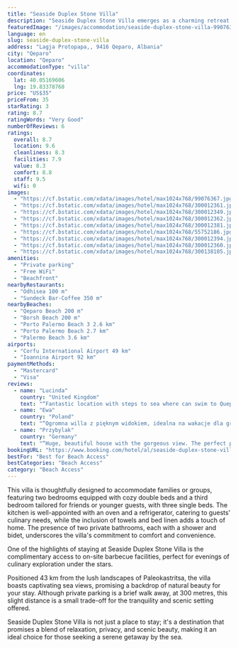 ```yaml
---
title: "Seaside Duplex Stone Villa"
description: "Seaside Duplex Stone Villa emerges as a charming retreat in Qeparo, offering guests a unique blend of comfort and serenity, just 24 km away from the vibrant Sarandë and a scenic drive from Corfu Town, 49 km away."
featuredImage: "/images/accommodation/seaside-duplex-stone-villa-99076367.jpg"
language: en
slug: seaside-duplex-stone-villa
address: "Lagja Protopapa,, 9416 Qeparo, Albania"
city: "Qeparo"
location: "Qeparo"
accommodationType: "villa"
coordinates:
  lat: 40.05169606
  lng: 19.83378768
price: "US$35"
priceFrom: 35
starRating: 3
rating: 8.7
ratingWords: "Very Good"
numberOfReviews: 6
ratings:
  overall: 8.7
  location: 9.6
  cleanliness: 8.3
  facilities: 7.9
  value: 8.3
  comfort: 8.8
  staff: 9.5
  wifi: 0
images:
  - "https://cf.bstatic.com/xdata/images/hotel/max1024x768/99076367.jpg?k=d64a9a09814ffac03704d3107f2734983176679764b1481a48c878201b9c0a7f&o=&hp=1"
  - "https://cf.bstatic.com/xdata/images/hotel/max1024x768/300012361.jpg?k=2b2e06ae8b5a0a346477e99703e252c597f0b604d8be6998200e3edc5d537c22&o=&hp=1"
  - "https://cf.bstatic.com/xdata/images/hotel/max1024x768/300012349.jpg?k=b16cf69c7888799ba7b9c5e0b6ba2e797884b89b19335cedf114833be452be06&o=&hp=1"
  - "https://cf.bstatic.com/xdata/images/hotel/max1024x768/300012362.jpg?k=c430d117dea611c618a6ba5006a36ec79a018ee59f8d227787b1a106c6f0aec1&o=&hp=1"
  - "https://cf.bstatic.com/xdata/images/hotel/max1024x768/300012381.jpg?k=e3c76c41d2ed02df6ec3f4128c86102f225dae8e86850d248d7b7cdad1da7a5b&o=&hp=1"
  - "https://cf.bstatic.com/xdata/images/hotel/max1024x768/55752186.jpg?k=75bfce0654c7231b773085e65d307d140e5e977928c4b14367fd67f97ce83ecf&o=&hp=1"
  - "https://cf.bstatic.com/xdata/images/hotel/max1024x768/300012394.jpg?k=73dd895270dd37d04e964f695e0129de609c131dcd5de0945ad4abbe29dc2206&o=&hp=1"
  - "https://cf.bstatic.com/xdata/images/hotel/max1024x768/300012360.jpg?k=5e7c8bed5cee9793f2252d8254018437eec45264c7dfce43c7c89713ddbd9ad6&o=&hp=1"
  - "https://cf.bstatic.com/xdata/images/hotel/max1024x768/300138105.jpg?k=b2a2f071fe9163a26c7e5e666e3cb02353eda4852ec8fe59395b809731320d35&o=&hp=1"
amenities:
  - "Private parking"
  - "Free WiFi"
  - "Beachfront"
nearbyRestaurants:
  - "Odhisea 100 m"
  - "Sundeck Bar-Coffee 350 m"
nearbyBeaches:
  - "Qeparo Beach 200 m"
  - "Borsh Beach 200 m"
  - "Porto Palermo Beach 3 2.6 km"
  - "Porto Palermo Beach 2.7 km"
  - "Palermo Beach 3.6 km"
airports:
  - "Corfu International Airport 49 km"
  - "Ioannina Airport 92 km"
paymentMethods:
  - "Mastercard"
  - "Visa"
reviews:
  - name: "Lucinda"
    country: "United Kingdom"
    text: "“Fantastic location with steps to sea where can swim to Queparo and Borsh beaches. Lovely verandas and sun terrace with sunbeds by the water. Queparo has nice beach and restaurants, also 2x minimarkets in walking distance along footpaths. Villa is...”"
  - name: "Ewa"
    country: "Poland"
    text: "“Ogromna willa z pięknym widokiem, idealna na wakacje dla grupy przyjaciół lub rodzin z większymi dziećmi. Bezpośrednio z domu można zejść schodami od razu do morza. Piękny widok na Korfu z obu tarasów. Bardzo wygodne łóżka! Na górnym tarasie...”"
  - name: "Przybylak"
    country: "Germany"
    text: "“Huge, beautiful house with the gorgeous view. The perfect place for holiday with family or group of friends. The host has responded to all our doubts or questions kindly and quickly.”"
bookingURL: "https://www.booking.com/hotel/al/seaside-duplex-stone-villa.en-gb.html?aid=8035640"
bestFor: "Best for Beach Access"
bestCategories: "Beach Access"
category: "Beach Access"
---
```


This villa is thoughtfully designed to accommodate families or groups, featuring two bedrooms equipped with cozy double beds and a third bedroom tailored for friends or younger guests, with three single beds. The kitchen is well-appointed with an oven and a refrigerator, catering to guests' culinary needs, while the inclusion of towels and bed linen adds a touch of home. The presence of two private bathrooms, each with a shower and bidet, underscores the villa's commitment to comfort and convenience.

One of the highlights of staying at Seaside Duplex Stone Villa is the complimentary access to on-site barbecue facilities, perfect for evenings of culinary exploration under the stars. 

Positioned 43 km from the lush landscapes of Paleokastritsa, the villa boasts captivating sea views, promising a backdrop of natural beauty for your stay. Although private parking is a brief walk away, at 300 metres, this slight distance is a small trade-off for the tranquility and scenic setting offered.

Seaside Duplex Stone Villa is not just a place to stay; it's a destination that promises a blend of relaxation, privacy, and scenic beauty, making it an ideal choice for those seeking a serene getaway by the sea.
